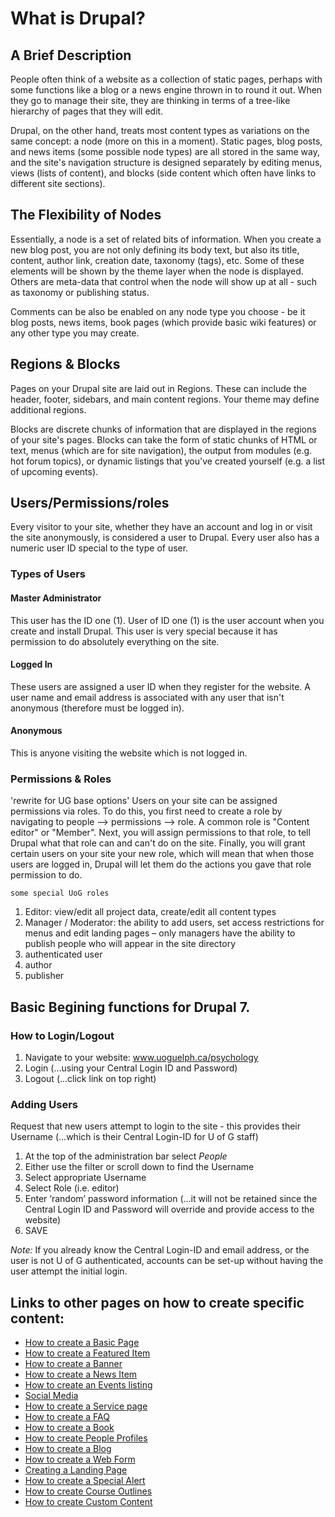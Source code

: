 # What is Drupal?
## A Brief Description
People often think of a website as a collection of static pages, perhaps with some functions like a blog or a news engine thrown in to round it out. When they go to manage their site, they are thinking in terms of a tree-like hierarchy of pages that they will edit.

Drupal, on the other hand, treats most content types as variations on the same concept: a node (more on this in a moment). Static pages, blog posts, and news items (some possible node types) are all stored in the same way, and the site's navigation structure is designed separately by editing menus, views (lists of content), and blocks (side content which often have links to different site sections).

## The Flexibility of Nodes
 Essentially, a node is a set of related bits of information. When you create a new blog post, you are not only defining its body text, but also its title, content, author link, creation date, taxonomy (tags), etc. Some of these elements will be shown by the theme layer when the node is displayed. Others are meta-data that control when the node will show up at all - such as taxonomy or publishing status.

Comments can be also be enabled on any node type you choose - be it blog posts, news items, book pages (which provide basic wiki features) or any other type you may create.

## Regions & Blocks

Pages on your Drupal site are laid out in Regions. These can include the header, footer, sidebars, and main content regions. Your theme may define additional regions.

Blocks are discrete chunks of information that are displayed in the regions of your site's pages. Blocks can take the form of static chunks of HTML or text, menus (which are for site navigation), the output from modules (e.g. hot forum topics), or dynamic listings that you've created yourself (e.g. a list of upcoming events).

## Users/Permissions/roles
Every visitor to your site, whether they have an account and log in or visit the site anonymously, is considered a user to Drupal. Every user also has a numeric user ID special to the type of user.

### Types of Users
#### Master Administrator
This user has the ID one (1). User of ID one (1) is the user account when you create and install Drupal. This user is very special because it has permission to do absolutely everything on the site.

#### Logged In
These users are assigned a user ID when they register for the website. A user name and email address is associated with any user that isn't anonymous (therefore must be logged in).

#### Anonymous
This is anyone visiting the website which is not logged in.

### Permissions & Roles
'rewrite for UG base options'
Users on your site can be assigned permissions via roles. To do this, you first need to create a role by navigating to people --> permissions --> role. A common role is "Content editor" or "Member". Next, you will assign permissions to that role, to tell Drupal what that role can and can't do on the site. Finally, you will grant certain users on your site your new role, which will mean that when those users are logged in, Drupal will let them do the actions you gave that role permission to do.

`some special UoG roles`
1. Editor: view/edit all project data, create/edit all content types
2. Manager / Moderator: the ability to add users, set access restrictions for menus and edit landing pages – only managers have the ability to publish people who will appear in the site directory
3. authenticated user
4. author
5. publisher

## Basic Begining functions for Drupal 7.
### How to Login/Logout
1.	 Navigate to your website: www.uoguelph.ca/psychology
2.	 Login (…using your Central Login ID and Password)
3.	 Logout (…click link on top right)

### Adding Users
Request that new users attempt to login to the site - this provides their Username (…which is their Central Login-ID for U of G staff)
1. At the top of the administration bar select *People*
2. Either use the filter or scroll down to find the Username
3. Select appropriate Username
4. Select Role (i.e. editor)
5. Enter ‘random’ password information (…it will not be retained since the Central Login ID and Password will override and provide access to the website)
6.	 SAVE

*Note:* If you already know the Central Login-ID and email address, or the user is not U of G authenticated, accounts can be set-up without having the user attempt the initial login.


## Links to other pages on how to create specific content:
* [How to create a Basic Page](/howto-page.html)
* [How to create a Featured Item](/howto-featured.html)
* [How to create a Banner](/howto-banner.html)
* [How to create a News Item](/howto-news.html)
* [How to create an Events listing](/howto-events.html)
* [Social Media](/howto-socialmedia.html)
* [How to create a Service page](/howto-services.html)
* [How to create a FAQ](/howto-FAQ.html)
* [How to create a Book](/howto-book.html)
* [How to create People Profiles](/howto-profiles.html)
* [How to create a Blog](/howto-blog.html)
* [How to create a Web Form](/howto-webforms.html)
* [Creating a Landing Page](/howto-landingpag.html)
* [How to create a Special Alert](/howto-specialalert.html)
* [How to create Course Outlines](/howto-courseoutlines.html)
* [How to create Custom Content](/howto-customcon.html)
